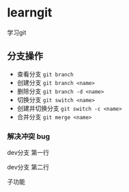 # learngit
学习git

## 分支操作

+ 查看分支 `git branch`
+ 创建分支 `git branch <name>`
+ 删除分支 `git branch -d <name>`
+ 切换分支 `git switch <name>`
+ 创建并切换分支 `git switch -c <name>`
+ 合并分支 `git merge <name>`

### 解决冲突 bug

dev分支 第一行

dev分支 第二行

子功能
